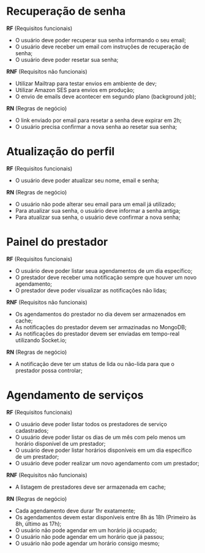 # Recuperação de senha

**RF** (Requisitos funcionais)

  - O usuário deve poder recuperar sua senha informando o seu email;
  - O usuário deve receber um email com instruções de recuperação de senha;
  - O usuário deve poder resetar sua senha;

**RNF** (Requisitos não funcionais)

  - Utilizar Mailtrap para testar envios em ambiente de dev;
  - Utilizar Amazon SES para envios em produção;
  - O envio de emails deve acontecer em segundo plano (background job);

**RN** (Regras de negócio)

  - O link enviado por email para resetar a senha deve expirar em 2h;
  - O usuário precisa confirmar a nova senha ao resetar sua senha;

# Atualização do perfil

**RF** (Requisitos funcionais)

  - O usuário deve poder atualizar seu nome, email e senha;

**RN** (Regras de negócio)

  - O usuário não pode alterar seu email para um email já utilizado;
  - Para atualizar sua senha, o usuário deve informar a senha antiga;
  - Para atualizar sua senha, o usuário deve confirmar a nova senha;

# Painel do prestador

**RF** (Requisitos funcionais)

  - O usuário deve poder listar seua agendamentos de um dia específico;
  - O prestador deve receber uma notificação sempre que houver um novo agendamento;
  - O prestador deve poder visualizar as notificações não lidas;

**RNF** (Requisitos não funcionais)

  - Os agendamentos do prestador no dia devem ser armazenados em cache;
  - As notificações do prestador devem ser armazinadas no MongoDB;
  - As notificações do prestador devem ser enviadas em tempo-real utilizando Socket.io;

**RN** (Regras de negócio)

  - A notificação deve ter um status de lida ou não-lida para que o prestador possa controlar;

# Agendamento de serviços

**RF** (Requisitos funcionais)

  - O usuário deve poder listar todos os prestadores de serviço cadastrados;
  - O usuário deve poder listar os dias de um mês com pelo menos um horário disponível de um prestador;
  - O usuário deve poder listar horários disponíveis em um dia específico de um prestador;
  - O usuário deve poder realizar um novo agendamento com um prestador;

**RNF** (Requisitos não funcionais)

  - A listagem de prestadores deve ser armazenada em cache;

**RN** (Regras de negócio)

  - Cada agendamento deve durar 1hr exatamente;
  - Os agendamentos devem estar disponíveis entre 8h ás 18h (Primeiro às 8h, último as 17h);
  - O usuário não pode agendar em um horário já ocupado;
  - O usuário não pode agendar em um horário que já passou;
  - O usuário não pode agendar um horário consigo mesmo;

